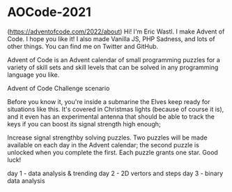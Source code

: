 # AOCode-2021
(https://adventofcode.com/2022/about)
Hi! I'm Eric Wastl. I make Advent of Code. I hope you like it! I also made Vanilla JS, PHP Sadness, and lots of other things. 
You can find me on Twitter and GitHub.

Advent of Code is an Advent calendar of small programming puzzles for a variety of skill sets and skill levels that 
can be solved in any programming language you like. 

Advent of Code Challenge scenario

Before you know it, you're inside a submarine the Elves keep ready for situations like this. 
It's covered in Christmas lights (because of course it is), and it even has an experimental antenna 
that should be able to track the keys if you can boost its signal strength high enough;

Increase signal strengthby solving puzzles. Two puzzles will be made available on each day in the Advent calendar; 
the second puzzle is unlocked when you complete the first. 
Each puzzle grants one star. Good luck!

day 1 - data analysis & trending
day 2 - 2D vertors and steps
day 3 - binary data analysis
